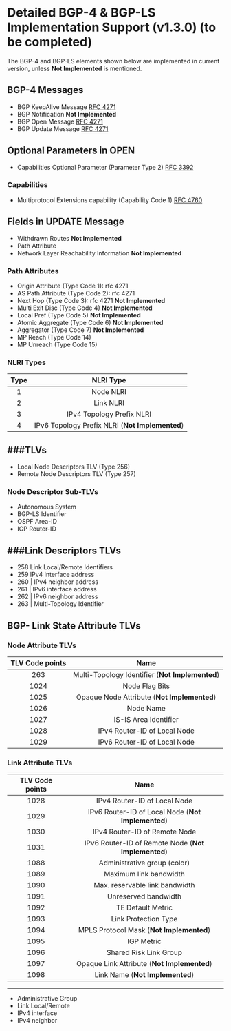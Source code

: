 Detailed BGP-4 & BGP-LS Implementation Support (v1.3.0) (to be completed)
=======================================================

The BGP-4 and BGP-LS elements shown below are implemented in current version, unless **Not Implemented** is mentioned.  

BGP-4 Messages
--------------
* BGP KeepAlive Message [RFC 4271](http://tools.ietf.org/html/rfc4271#section-4.4 "RFC 4271: A Border Gateway Protocol 4 (BGP-4) Keepalive Message")
* BGP Notification **Not Implemented**
* BGP Open Message [RFC 4271](http://tools.ietf.org/html/rfc4271#section-4.2 "RFC 4271: A Border Gateway Protocol 4 (BGP-4) Open Message")
* BGP Update Message [RFC 4271](http://tools.ietf.org/html/rfc4271#section-4.3 "RFC 4271: A Border Gateway Protocol 4 (BGP-4) Update Message")

Optional Parameters in OPEN
---------------------------
* Capabilities Optional Parameter (Parameter Type 2) [RFC 3392](http://tools.ietf.org/html/rfc3392#section-4 "RFC 3392 Capabilities Advertisement with BGP-4")

### Capabilities
* Multiprotocol Extensions capability (Capability Code 1) [RFC 4760](http://tools.ietf.org/html/rfc4760#section-8 "RFC 4760 Multiprotocol Extensions for BGP-4")

Fields in UPDATE Message
------------------------
* Withdrawn Routes **Not Implemented**
* Path Attribute
* Network Layer Reachability Information **Not Implemented**

### Path Attributes
* Origin Attribute (Type Code 1): rfc 4271
* AS Path Attribute (Type Code 2): rfc 4271
* Next Hop (Type Code 3): rfc 4271  **Not Implemented**
* Multi Exit Disc (Type Code 4) **Not Implemented**
* Local Pref (Type Code 5) **Not Implemented**
* Atomic Aggregate (Type Code 6) **Not Implemented**
* Aggregator (Type Code 7) **Not Implemented**
* MP Reach (Type Code 14)
* MP Unreach (Type Code 15)

### NLRI Types

| **Type**  | **NLRI Type**   |
|:---:|:---:|
|  1   | Node NLRI                 |
|  2   | Link NLRI                 |
|  3   | IPv4 Topology Prefix NLRI |
|  4   | IPv6 Topology Prefix NLRI (**Not Implemented**)|

###TLVs
----
* Local Node Descriptors TLV (Type 256)
* Remote Node Descriptors TLV (Type 257)

 ### Node Descriptor Sub-TLVs
 * Autonomous System
 * BGP-LS Identifier 
 * OSPF Area-ID   
 * IGP Router-ID

###Link Descriptors TLVs
----------------------
*  258   Link Local/Remote Identifiers
*  259    IPv4 interface  address   
*  260    | IPv4 neighbor    address 
*  261    | IPv6 interface address  
*  262    | IPv6 neighbor address 
*  263    | Multi-Topology Identifier     
     

## BGP- Link State Attribute  TLVs

### Node Attribute TLVs

| **TLV Code points**  | **Name**   |
|:---:|:---:| 
|     263     | Multi-Topology   Identifier   (**Not Implemented**)  | 
|     1024    | Node Flag Bits       | 
|     1025    | Opaque Node    Attribute    (**Not Implemented**)    | 
|     1026    | Node Name            | 
|     1027    | IS-IS Area    Identifier        | 
|     1028    | IPv4 Router-ID of  Local Node  |
|     1029    | IPv6 Router-ID of Local Node     |
  
  ### Link Attribute TLVs
  
| **TLV Code points**  | **Name**   |
|:---:|:---:| 
|    1028   | IPv4 Router-ID of Local Node  | 
|    1029   | IPv6 Router-ID of Local Node (**Not Implemented**)  | 
|    1030   | IPv4 Router-ID of Remote Node  |  
|    1031   | IPv6 Router-ID of Remote Node  (**Not Implemented**)  | 
|    1088   | Administrative group (color)     |   
|    1089   | Maximum link   bandwidth      |   
|    1090   | Max. reservable  link bandwidth   |   
|    1091   | Unreserved  bandwidth        |  
|    1092   | TE Default Metric   | 
|    1093   | Link Protection   Type  |
|    1094   | MPLS Protocol Mask (**Not Implemented**)  |  
|    1095   | IGP Metric          |  
|    1096   | Shared Risk Link   Group |
|    1097   | Opaque Link    Attribute   (**Not Implemented**)   | 
|    1098   | Link Name      (**Not Implemented**)      | 

-------------------------
* Administrative Group
* Link Local/Remote 
* IPv4 interface
* IPv4 neighbor


